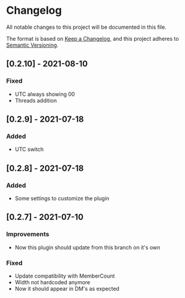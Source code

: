 # Changelog
All notable changes to this project will be documented in this file.

The format is based on [Keep a Changelog](https://keepachangelog.com/en/1.0.0/),
and this project adheres to [Semantic Versioning](https://semver.org/spec/v2.0.0.html).

## [0.2.10] - 2021-08-10
### Fixed
- UTC always showing 00
- Threads addition

## [0.2.9] - 2021-07-18
### Added
- UTC switch

## [0.2.8] - 2021-07-18
### Added
- Some settings to customize the plugin

## [0.2.7] - 2021-07-10
### Improvements
- Now this plugin should update from this branch on it's own
### Fixed
- Update compatibility with MemberCount
- Width not hardcoded anymore
- Now it should appear in DM's as expected